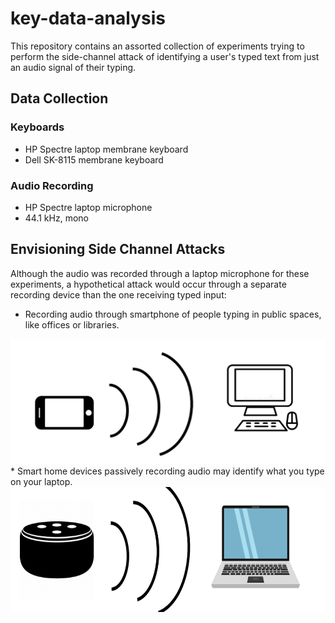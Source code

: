 # key-data-analysis

This repository contains an assorted collection of experiments trying to
perform the side-channel attack of identifying a user's typed text from just an audio
signal of their typing.

## Data Collection

### Keyboards
* HP Spectre laptop membrane keyboard
* Dell SK-8115 membrane keyboard

### Audio Recording
* HP Spectre laptop microphone
* 44.1 kHz, mono

## Envisioning Side Channel Attacks

Although the audio was recorded through a laptop microphone for these
experiments, a hypothetical attack would occur through a separate recording device
than the one receiving typed input:
* Recording audio through smartphone of people typing in public spaces, like offices or libraries.
<img src="assets/phone_recording_diagram.PNG" width="600" height="200">
* Smart home devices passively recording audio may identify what you type on your laptop.
<img src="assets/smart_home_recording_diagram.PNG" width="600" height="200">

 
